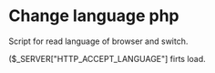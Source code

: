 Change language php
===================

Script for read language of browser and switch.

($_SERVER["HTTP_ACCEPT_LANGUAGE"] firts load. 

